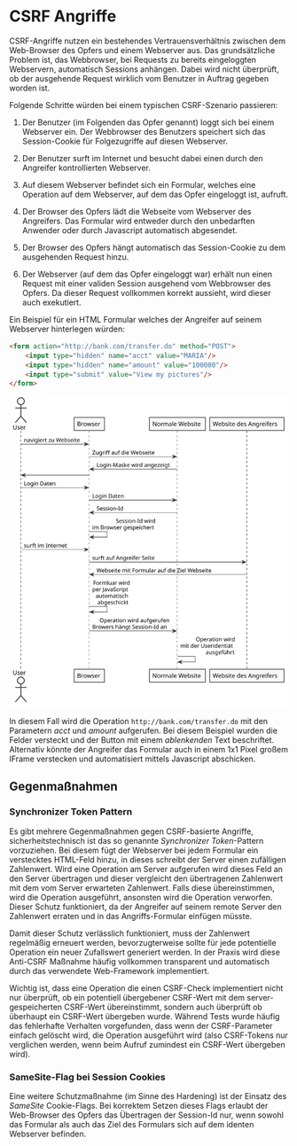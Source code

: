 # CSRF Angriffe

CSRF-Angriffe nutzen ein bestehendes Vertrauensverhältnis zwischen dem
Web-Browser des Opfers und einem Webserver aus. Das grundsätzliche
Problem ist, das Webbrowser, bei Requests zu bereits eingeloggten
Webservern, automatisch Sessions anhängen. Dabei wird nicht überprüft,
ob der ausgehende Request wirklich vom Benutzer in Auftrag gegeben
worden ist.

Folgende Schritte würden bei einem typischen CSRF-Szenario passieren:

1. Der Benutzer (im Folgenden das Opfer genannt) loggt sich bei einem
   Webserver ein. Der Webbrowser des Benutzers speichert sich das
   Session-Cookie für Folgezugriffe auf diesen Webserver.

2. Der Benutzer surft im Internet und besucht dabei einen durch den
   Angreifer kontrollierten Webserver.

3. Auf diesem Webserver befindet sich ein Formular, welches eine
   Operation auf dem Webserver, auf dem das Opfer eingeloggt ist,
   aufruft.

4. Der Browser des Opfers lädt die Webseite vom Webserver des
   Angreifers. Das Formular wird entweder durch den unbedarften
   Anwender oder durch Javascript automatisch abgesendet.

5. Der Browser des Opfers hängt automatisch das Session-Cookie zu dem
   ausgehenden Request hinzu.

6. Der Webserver (auf dem das Opfer eingeloggt war) erhält nun einen
   Request mit einer validen Session ausgehend vom Webbrowser des
   Opfers. Da dieser Request vollkommen korrekt aussieht, wird dieser
   auch exekutiert.

Ein Beispiel für ein HTML Formular welches der Angreifer auf seinem
Webserver hinterlegen würden:

```html
<form action="http://bank.com/transfer.do" method="POST">
    <input type="hidden" name="acct" value="MARIA"/>
    <input type="hidden" name="amount" value="100000"/>
    <input type="submit" value="View my pictures"/>
</form>
```

![Beispiel für einen CSRF-Angriff](/images/csrf.svg)

In diesem Fall wird die Operation `http://bank.com/transfer.do` mit den
Parametern *acct* und *amount* aufgerufen. Bei diesem Beispiel wurden
die Felder versteckt und der Button mit einem *ablenkenden* Text
beschriftet. Alternativ könnte der Angreifer das Formular auch in einem
1x1 Pixel großem IFrame verstecken und automatisiert mittels Javascript
abschicken.

## Gegenmaßnahmen

### Synchronizer Token Pattern

Es gibt mehrere Gegenmaßnahmen gegen CSRF-basierte Angriffe,
sicherheitstechnisch ist das so genannte *Synchronizer Token*-Pattern
vorzuziehen. Bei diesem fügt der Webserver bei jedem Formular ein
verstecktes HTML-Feld hinzu, in dieses schreibt der Server einen
zufälligen Zahlenwert. Wird eine Operation am Server aufgerufen wird
dieses Feld an den Server übertragen und dieser vergleicht den
übertragenen Zahlenwert mit dem vom Server erwarteten Zahlenwert. Falls
diese übereinstimmen, wird die Operation ausgeführt, ansonsten wird die
Operation verworfen. Dieser Schutz funktioniert, da der Angreifer auf
seinem remote Server den Zahlenwert erraten und in das Angriffs-Formular
einfügen müsste.

Damit dieser Schutz verlässlich funktioniert, muss der Zahlenwert
regelmäßig erneuert werden, bevorzugterweise sollte für jede potentielle
Operation ein neuer Zufallswert generiert werden. In der Praxis wird
diese Anti-CSRF Maßnahme häufig vollkommen transparent und automatisch
durch das verwendete Web-Framework implementiert.

Wichtig ist, dass eine Operation die einen CSRF-Check implementiert
nicht nur überprüft, ob ein potentiell übergebener CSRF-Wert mit dem
server-gespeicherten CSRF-Wert übereinstimmt, sondern auch überprüft ob
überhaupt ein CSRF-Wert übergeben wurde. Während Tests wurde häufig das
fehlerhafte Verhalten vorgefunden, dass wenn der CSRF-Parameter einfach
gelöscht wird, die Operation ausgeführt wird (also CSRF-Tokens nur
verglichen werden, wenn beim Aufruf zumindest ein CSRF-Wert übergeben
wird).

### SameSite-Flag bei Session Cookies

Eine weitere Schutzmaßnahme (im Sinne des Hardening) ist der Einsatz des
*SameSite* Cookie-Flags. Bei korrektem Setzen dieses Flags erlaubt der Web-Browser des
Opfers das Übertragen der Session-Id nur, wenn sowohl das Formular als
auch das Ziel des Formulars sich auf dem identen Webserver befinden.
